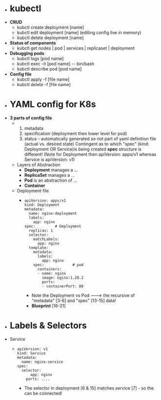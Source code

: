 - # kubectl
- **CRUD**
	- kubctl create deployment [name]
	- kubctl edit deployment [name]    (editing config live in memory)
	- kubctl delete deployment [name]
- **Status of components**
	- kubctl get nodes | pod | services | replicaset | deployment
- **Debugging pods**
	- kubctl logs [pod name]
	- kubctl exec -it [pod name] -- bin/bash
	- kubctl describe pod [pod name]
- **Config file**
	- kubctl apply -f [file name]
	- kubctl delete -f [file name]
- # YAML config for K8s
- **3 parts of config file**
	- 1. metadata
	  2. specification  (deployment then lower level for pod)
	  3. status - automatically generated so not part of yaml definition file  (actual vs. desired state)
	  Contingent as to which "spec" (kind: Deployment OR Service)is being created **spec** structure is different! 
	                           (Note for Deployment then apiVersion: apps/v1 whereas Service is apiVersion: v1)
	- Layers of Abstraction
		- **Deployment** manages a ...
		- **ReplicaSet** manages a  ...
		- **Pod** is an abstraction of ...
		- **Container**
	- Deployment file
		- ```
		  apiVersion: apps/v1
		  kind: Deployment
		  metadata:
		    name: nginx-deployment
		    labels:
		      app: nginx
		  spec:         # Deployment
		    replicas: 1
		    selector:
		      matchLabels: 
		        app: nginx
		    template:
		      metadata:
		        labels:
		          app: nginx
		      spec:             # pod
		        containers:
		        - name: nginx
		          image: nginx:1.20.2
		          ports:
		          - containerPort: 80
		  ```
			- Note the Deployment vs Pod ---> the recursive of "metadata" [3-6] and "spec" [13-15] data!
			- **Blueprint** [16-21]
- # Labels & Selectors
- Service
	- ```
	  apiVersion: v1
	  kind: Service
	  metadata:
	    name: nginx-service
	  spec:
	    selector:
	    	app: nginx
	      ports: ....
	  ```
		- The selector in deployment [6 & 15] matches service  [7] - so the can be connected!